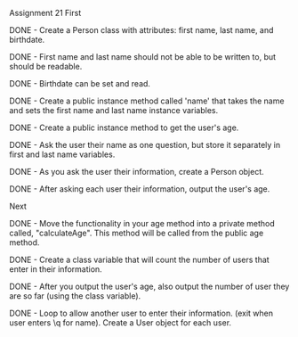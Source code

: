Assignment 21
First

DONE - Create a Person class with attributes: first name, last name, and birthdate.

DONE - First name and last name should not be able to be written to, but should be readable.

DONE - Birthdate can be set and read.

DONE - Create a public instance method called 'name' that takes the name and sets the first name and last name instance variables.

DONE - Create a public instance method to get the user's age.

DONE - Ask the user their name as one question, but store it separately in first and last name variables.

DONE - As you ask the user their information, create a Person object.

DONE - After asking each user their information, output the user's age.

Next

DONE - Move the functionality in your age method into a private method called, "calculateAge". This method will be called from the public age method.

DONE - Create a class variable that will count the number of users that enter in their information.

DONE - After you output the user's age, also output the number of user they are so far (using the class variable).

DONE - Loop to allow another user to enter their information. (exit when user enters \q for name). Create a User object for each user.
